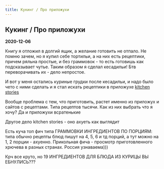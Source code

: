 ```yaml
---
title: Кукинг / Про приложухи
---
```


## Кукинг / Про приложухи

**2020-12-06**

Книгу я отложил в долгий ящик, а желание готовить не отпало. Не помню зачем, но я купил себе тортильи, а на них
есть
рецептики, причем ряльна простые, и без граммовок - то есть готовишь как подсказывает чутье. Таким образом я
сделал
кесадильи! Бтв переворачивать их - дело непростое.

И вот у меня остались куриные грудки после кесадильи, и надо было чето с ними сделать и я стал искать рецептики
в приложухе
<a href="https://play.google.com/store/apps/details?id=com.ajnsnewmedia.kitchenstories">kitchen stories</a>

Вообще проблема с тем, что приготовить, растет именно из приложух и сайтов с рецептами. Типа
рецептов
тысячи. Как из них выбрать что я хочу? Да и приложухи всратенькие

<img-row :images="['/cool-story/cooking/app-1.jpg','/cool-story/cooking/app-2.jpg','/cool-story/cooking/app-3.jpg',]" ></img-row>

Другое дело kitchen stories - оно ахуеть как выглядит

<img-row :images="['/cool-story/cooking/ks-1.jpg','/cool-story/cooking/ks-2.jpg','/cool-story/cooking/ks-3.jpg',]"></img-row>

Есть куча топ фич типа ГРАММОВКИ ИНГРЕДИЕНТОВ ПО ПОРЦИЯМ: типа обычно рецепты блюд пишут на 4, 5, 6 и тд порций,
а тут можно на 1, 2 порции - ахуенно. Прикольная фича - просмотр приготовленного хрючева в разных странах.
Россия узнаваема)))

<img-row :images="['/cool-story/cooking/ks-country-1.jpg', '/cool-story/cooking/ks-country-2.jpg', '/cool-story/cooking/ks-country-3.jpg',]"></img-row>

Крч все круто, но 19 ИНГРЕДИЕНТОВ ДЛЯ БЛЮДА ИЗ КУРИЦЫ ВЫ ЕБНУЛИСЬ???

<img-row :images="['/cool-story/cooking/19.jpg']"></img-row>

